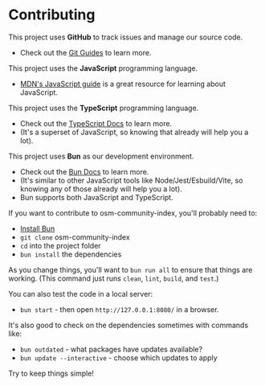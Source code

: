 # Contributing

This project uses **GitHub** to track issues and manage our source code.
- Check out the [Git Guides](https://github.com/git-guides) to learn more.

This project uses the **JavaScript** programming language.
- [MDN's JavaScript guide](https://developer.mozilla.org/en-US/docs/Web/JavaScript/Guide) is a great resource for learning about JavaScript.

This project uses the **TypeScript** programming language.
- Check out the [TypeScript Docs](https://www.typescriptlang.org/docs/) to learn more.
- (It's a superset of JavaScript, so knowing that already will help you a lot).

This project uses **Bun** as our development environment.
- Check out the [Bun Docs](https://bun.com/docs) to learn more.
- (It's similar to other JavaScript tools like Node/Jest/Esbuild/Vite, so knowing any of those already will help you a lot).
- Bun supports both JavaScript and TypeScript.

If you want to contribute to osm-community-index, you'll probably need to:
- [Install Bun](https://bun.com/docs/installation)
- `git clone` osm-community-index
- `cd` into the project folder
- `bun install` the dependencies

As you change things, you'll want to `bun run all` to ensure that things are working.
(This command just runs `clean`, `lint`, `build`, and `test`.)

You can also test the code in a local server:
- `bun start` - then open `http://127.0.0.1:8080/` in a browser.

It's also good to check on the dependencies sometimes with commands like:
- `bun outdated`  - what packages have updates available?
- `bun update --interactive`  - choose which updates to apply

Try to keep things simple!
